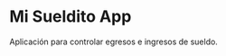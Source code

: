 <h1 class="code-line" data-line-start=0 data-line-end=1 ><a id="Sueldito_0"></a>Mi Sueldito App</h1>
<p class="has-line-data" data-line-start="1" data-line-end="2">Aplicación para controlar egresos e ingresos de sueldo.</p>